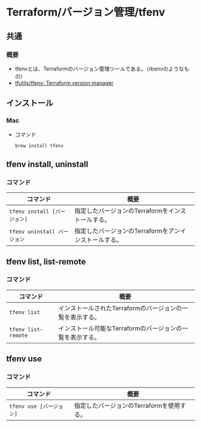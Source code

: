 # Terraform/バージョン管理/tfenv

## 共通

### 概要

- tfenvとは、Terraformのバージョン管理ツールである。（rbenvのようなもの）
- [tfutils/tfenv: Terraform version manager](https://github.com/tfutils/tfenv)

## インストール

### Mac

- コマンド

  ```bash
  brew install tfenv
  ```

## tfenv install, uninstall

### コマンド

| コマンド                     | 概要                                                  |
| ---------------------------- | ----------------------------------------------------- |
| `tfenv install [バージョン]` | 指定したバージョンのTerraformをインストールする。     |
| `tfenv uninstall バージョン` | 指定したバージョンのTerraformをアンインストールする。 |

## tfenv list, list-remote

### コマンド

| コマンド            | 概要                                                      |
| ------------------- | --------------------------------------------------------- |
| `tfenv list`        | インストールされたTerraformのバージョンの一覧を表示する。 |
| `tfenv list-remote` | インストール可能なTerraformのバージョンの一覧を表示する。 |

## tfenv use

### コマンド

| コマンド                 | 概要                                      |
| ------------------------ | ----------------------------------------- |
| `tfenv use [バージョン]` | 指定したバージョンのTerraformを使用する。 |
